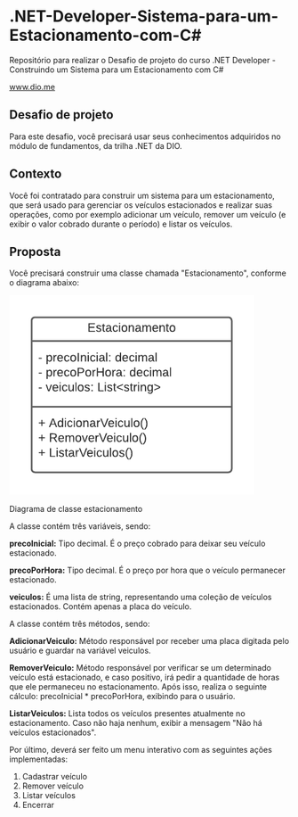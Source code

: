 # .NET-Developer-Sistema-para-um-Estacionamento-com-C#

Repositório para realizar o Desafio de projeto do curso .NET Developer - Construindo um Sistema para um Estacionamento com C#

www.dio.me

## Desafio de projeto

Para este desafio, você precisará usar seus conhecimentos adquiridos no módulo de fundamentos, da trilha .NET da DIO.

## Contexto

Você foi contratado para construir um sistema para um estacionamento, que será usado para gerenciar os veículos estacionados e realizar suas operações, como por exemplo adicionar um veículo, remover um veículo (e exibir o valor cobrado durante o período) e listar os veículos.

## Proposta

Você precisará construir uma classe chamada "Estacionamento", conforme o diagrama abaixo:

![alt text](image.png)

Diagrama de classe estacionamento

A classe contém três variáveis, sendo:

<strong>precoInicial:</strong> Tipo decimal. É o preço cobrado para deixar seu veículo estacionado.

<strong>precoPorHora:</strong> Tipo decimal. É o preço por hora que o veículo permanecer estacionado.

<strong>veiculos:</strong> É uma lista de string, representando uma coleção de veículos estacionados. Contém apenas a placa do veículo.

A classe contém três métodos, sendo:

<strong>AdicionarVeiculo:</strong> Método responsável por receber uma placa digitada pelo usuário e guardar na variável veiculos.

<strong>RemoverVeiculo:</strong> Método responsável por verificar se um determinado veículo está estacionado, e caso positivo, irá pedir a quantidade de horas que ele permaneceu no estacionamento. Após isso, realiza o seguinte cálculo: precoInicial \* precoPorHora, exibindo para o usuário.

<strong>ListarVeiculos:</strong> Lista todos os veículos presentes atualmente no estacionamento. Caso não haja nenhum, exibir a mensagem "Não há veículos estacionados".

Por último, deverá ser feito um menu interativo com as seguintes ações implementadas:

1. Cadastrar veículo
2. Remover veículo
3. Listar veículos
4. Encerrar

